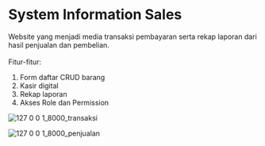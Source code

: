 # System Information Sales

Website yang menjadi media transaksi pembayaran serta rekap laporan dari hasil penjualan dan pembelian.
<br><br>
Fitur-fitur:
<br>
1. Form daftar CRUD barang <br>
2. Kasir digital <br>
3. Rekap laporan <br>
4. Akses Role dan Permission <br>

![127 0 0 1_8000_transaksi](https://user-images.githubusercontent.com/75176567/213035425-64bfaff4-7b0d-47c4-8eaa-5626b168a79c.png)

![127 0 0 1_8000_penjualan](https://user-images.githubusercontent.com/75176567/213035489-99b330be-3c33-4540-b9bc-85b5afbbb1ef.png)

